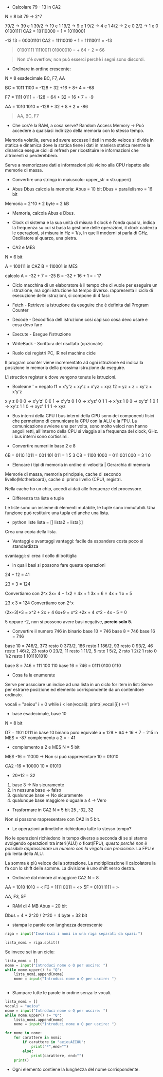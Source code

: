 
- Calcolare 79 - 13 in CA2

N = 8 bit
79 -> 2^7

79/2 -> 39 e 1
	39/2 -> 19 e 1
		19/2 -> 9 e 1
			9/2 -> 4 e 1
				4/2 -> 2 e 0
					2/2 -> 1 e 0
01001111
CA2 = 10110000 + 1 = 10110001

-13
13 = 00001101
CA2 = 11110010 + 1 = 11110011 = -13

 >01001111
 11110011
 01000010 = + 64 + 2 = 66
 
>Non c'è overflow, non può esserci perchè i segni sono discordi.

- Ordinare in ordine crescente:

N = 8
esadecimale BC, F7, AA

BC = 1011 1100 = -128 + 32 +16 + 8+ 4 = -68

F7  = 1111 0111 = -128 + 64 + 32 + 16 + 7 = -9

AA =  1010 1010 = -128 + 32 + 8 + 2 = -86

>AA, BC, F7

- Che cos'è la RAM, a cosa serve?
Random Access Memory -> Può accedere a qualsiasi indirizzo della memoria con lo stesso tempo.

Memoria volatile, serve ad avere accesso i dati in modo veloce si divide in statica e dinamica dove la statica tiene i dati in maniera statica mentre la dinamica esegue cicli di refresh per ricostituire le informazioni che altrimenti si perderebbero.

Serve a memorizzare dati e informazioni  più vicino alla CPU rispetto alle memorie di massa.

- Convertire una stringa in maiuscolo:
upper_str = str.upper()

- Abus Dbus calcola la memoria:
Abus = 10 bit
Dbus = parallelismo = 16 bit

Memoria = 2^10 * 2 byte = 2 kB

- Memoria, calcola Abus e Dbus.

- Clock di sistema e la sua unità di misura
Il clock è l'onda quadra, indica la frequenza su cui si basa la gestione delle operazioni, il clock cadenza le operazioni, si misura in Hz = 1/s, 
In quelli moderni si parla di GHz.
Oscillatore al quarzo, una pietra.

- CA2 e MES

N = 6 bit

A = 100111 in CAZ
B = 110001 in MES

calcolo
A = -32 + 7 = -25
B = -32 + 16 + 1 = - 17

- Ciclo macchina di un elaboratore
è il tempo che ci vuole per eseguire un istruzione, ma ogni istruzione ha tempo diverso.
rappresenta il ciclo di esecuzione delle istruzioni, si compone di 4 fasi:

- Fetch - Retrieve la istruzione da eseguire che è definita dal Program Counter
- Decode - Decodifica dell'istruzione cosi capisco cosa devo usare e cosa devo fare
- Execute  - Esegue l'istruzione
- WriteBack - Scrittura del risultato (opzionale)

- Ruolo dei registri PC, IR nel machine cicle

Il program counter viene incrementato ad ogni istruzione ed indica la posizione in memoria della prossima istruzione da eseguire.

L'istruction register è dove vengono tenute le istruzioni.

- Booleane
' = negato
f1 = x'y'z + xy'z + x'yz + xyz
f2 = yz + z + xy'z + x'y'z

x y z 
0 0 0 -> x'y'z'
0 0 1 -> x'y'z
0 1 0 -> x'yz'
0 1 1 -> x'yz
1 0 0 -> xy'z'
1 0 1 -> xy'z
1 1 0 -> xyz'
1 1 1 -> xyz

- Bus interni della CPU
I bus interni della CPU sono dei componenti fisici che permettono di comunicare la CPU con la ALU e la FPU.
La comunicazione avviene una per volta, sono molto veloci non hanno angoli retti, 
all'interno della CPU si viaggia alla frequenza del clock, GHz.
i bus interni sono cortissimi.

- Convertire numeri in base 2 e 8

6B = 0110 1011 = 001 101 011 = 1 5 3
C8 = 1100 1000 = 011 001 000 = 3 1 0

- Elencare i tipi di memoria in ordine di velocità | Gerarchia di memoria

Memorie di massa, memoria principale, cache di secondo livello(Motherboard), cache di primo livello (CPU), registri.

Nella cache ho un chip, accedi ai dati alle frequenze del processore.

- Differenza tra liste e tuple

Le liste sono un insieme di elementi mutabile, le tuple sono immutabili.
Una funzione può restituire una tupla ed anche una lista.

- python liste
lista = []
lista2 = lista[:]

Crea una copia della lista.

- Vantaggi e svantaggi
vantaggi:
	facile da espandere
	 costa poco
	 si standardizza
	
svantaggi:
	si crea il collo di bottiglia

- in quali basi si possono fare queste operazioni

24 + 12 = 41

23 * 3 = 124

Convertiamo con 2^x
2x+ 4 + 1x2 = 4x + 1
3x + 6 = 4x + 1
x = 5

23 x 3 = 124
Convertiamo con 2^x

(2x+3)*3 = x^2 + 2x + 4
6x+9 = x^2 +2x + 4
x^2 - 4x - 5 = 0

5 oppure -2, non si possono avere basi negative, **perciò solo 5.**


- Convertire il numero 746 in binario
base 10 = 746
base 8 = 746
base 16 = 746

base 10 = 746/2, 373 resto 0
			373/2, 186 resto 1
				186/2, 93 resto 0
					93/2, 46 resto 1
						46/2, 23 resto 0
							23/2, 11 resto 1
								11/2, 5 rsto 1
									5/2, 2 rsto 1
										2/2 1 rsto 0
											1/2 resto 1
1011101010

base 8 = 746 = 111 100 110
base 16 = 746 = 0111 0100 0110 

- Cosa fa la enumerate

Serve per associare un indice ad una lista in un ciclo for item in list:
Serve per estrarre posizione ed elemento corrispondente da un contenitore ordinato.

vocali = "aeiou"
i = 0
while i < len(vocali):
	 print(i,vocali[i])
	 +=1

- base esadecimale, base 10

N = 8 bit

D7 = 1101 0111
in base 10 binario puro equivale a = 128 + 64 + 16 + 7 = 215
in MES = -87
complemento a 2 = - 41

- complemento a 2 e MES
N = 5 bit

MES
-16 = 11000 -> Non si può rappresentare
10   = 01010

CA2
-16  = 10000
10   =  01010

- 20+12 = 32

1. base 3 -> No sicuramente
2. in nessuna base -> falso
3. qualunque base -> No sicuramente
4. qualunque base maggiore o uguale a 4 -> Vero

- Trasformare in CA2 
 N = 5 bit
25 ,-32, 32

Non si possono rappresentare con CA2 in 5 bit.

- Le operazioni aritmetiche richiedono tutte lo stesso tempo?

No le operazioni richiedono in tempo diverso a seconda di se si stanno svolgendo operazioni tra interi(ALU) o float(FPU), _questo perché non è possibile approssimare un numero con la virgola con precisione._
La FPU è più lenta della ALU.

La somma è più veloce della sottrazione.
La moltiplicazione il calcolatore la fa con lo shift delle somme.
La divisione è uno shift verso destra.

- Ordinare dal minore al maggiore
CA2 N = 8

AA = 1010 1010 = <
F3  = 1111 0011 =  <>
5F  =  0101 1111 = >

AA, F3, 5F

- RAM di 4 MB Abus = 20 bit

Dbus = 4 * 2^20  / 2^20 = 4 byte = 32 bit

- stampa le parole con lunghezza decrescente

```python
riga = input("Inserisci i nomi in una riga separati da spazi:")

lista_nomi = riga.split()
```

Se invece sei in un ciclo:
```python
lista_nomi = []
nome = input("Introduci nome o Q per uscire: ")
while nome.upper() != "Q":
	lista_nomi.append(nome)
	nome = input("Introduci nome o Q per uscire: ")
	
```

- Stampare tutte le parole in ordine senza le vocali.

```python
lista_nomi = []
vocali = "aeiou"
nome = input("Introduci nome o Q per uscire: ")
while nome.upper() != "Q":
	lista_nomi.append(nome)
	nome = input("Introduci nome o Q per uscire: ")

for nome in nome:
	for carattere in nomi:
		if carattere in "aeiouAEIOU":
			print("*",end="")
		else:
			print(carattere, end="")
	print()
```

- Ogni elemento contiene la lunghezza del nome corrispondente.
